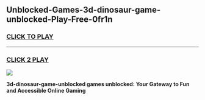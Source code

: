 
## Unblocked-Games-3d-dinosaur-game-unblocked-Play-Free-0fr1n
<h3>
<a href="https://premium76.site?title=3d-dinosaur-game-unblocked&ref=17A">CLICK TO PLAY</a></h3>
<hr>

<h3>
<a href="https://premium76.site?title=3d-dinosaur-game-unblocked&ref=17A">CLICK 2 PLAY</a>
  
</h3>

<a href="https://premium76.site?title=3d-dinosaur-game-unblocked&ref=17A"><img src="https://clearcache.store/games.png"></a>


**3d-dinosaur-game-unblocked games unblocked: Your Gateway to Fun and Accessible Online Gaming**
